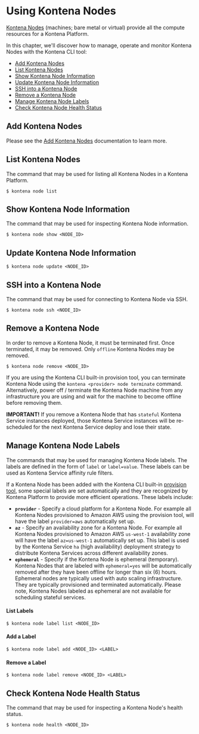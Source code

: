 # Using Kontena Nodes

[Kontena Nodes](./README.md#kontena-nodes) (machines; bare metal or virtual) provide all the compute resources for a Kontena Platform.

In this chapter, we'll discover how to manage, operate and monitor Kontena Nodes with the Kontena CLI tool:

* [Add Kontena Nodes](#add-kontena-nodes)
* [List Kontena Nodes](#list-kontena-nodes)
* [Show Kontena Node Information](#show-kontena-node-information)
* [Update Kontena Node Information](#update-kontena-node-information)
* [SSH into a Kontena Node](#ssh-into-a-kontena-node)
* [Remove a Kontena Node](#remove-a-kontena-node)
* [Manage Kontena Node Labels](#manage-kontena-node-labels)
* [Check Kontena Node Health Status](#check-kontena-node-health-status)

## Add Kontena Nodes

Please see the [Add Kontena Nodes](install-nodes/README.md) documentation to learn more.

## List Kontena Nodes

The command that may be used for listing all Kontena Nodes in a Kontena Platform.

```
$ kontena node list
```

## Show Kontena Node Information

The command that may be used for inspecting Kontena Node information.

```
$ kontena node show <NODE_ID>
```

## Update Kontena Node Information

```
$ kontena node update <NODE_ID>
```

## SSH into a Kontena Node

The command that may be used for connecting to Kontena Node via SSH.

```
$ kontena node ssh <NODE_ID>
```

## Remove a Kontena Node

In order to remove a Kontena Node, it must be terminated first. Once terminated, it may be removed. Only `offline` Kontena Nodes may be removed.

```
$ kontena node remove <NODE_ID>
```

If you are using the Kontena CLI built-in provision tool, you can terminate Kontena Node using the `kontena <provider> node terminate` command. Alternatively, power off / terminate the Kontena Node machine from any infrastructure you are using and wait for the machine to become offline before removing them.

**IMPORTANT!** If you remove a Kontena Node that has `stateful` Kontena Service instances deployed, those Kontena Service instances will be re-scheduled for the next Kontena Service deploy and lose their state.

## Manage Kontena Node Labels

The commands that may be used for managing Kontena Node labels. The labels are defined in the form of `label` or `label=value`. These labels can be used as Kontena Service affinity rule filters.

If a Kontena Node has been added with the Kontena CLI built-in [provision tool](#adding-kontena-nodes-with-provision-tool), some special labels are set automatically and they are recognized by Kontena Platform to provide more efficient operations. These labels include:

* **`provider`** - Specify a cloud platform for a Kontena Node. For example all Kontena Nodes provisioned to Amazon AWS using the provision tool, will have the label `provider=aws` automatically set up.
* **`az`** - Specify an availability zone for a Kontena Node. For example all Kontena Nodes provisioned to Amazon AWS `us-west-1` availability zone will have the label `az=us-west-1` automatically set up. This label is used by the Kontena Service `ha` (high availability) deployment strategy to distribute Kontena Services across different availability zones.
* **`ephemeral`** - Specify if the Kontena Node is ephemeral (temporary). Kontena Nodes that are labeled with `ephemeral=yes` will be automatically removed after they have been offline for longer than six (6) hours. Ephemeral nodes are typically used with auto scaling infrastructure. They are typically provisioned and terminated automatically. Please note, Kontena Nodes labeled as ephemeral are not available for scheduling stateful services.


#### List Labels

```
$ kontena node label list <NODE_ID>
```

#### Add a Label

```
$ kontena node label add <NODE_ID> <LABEL>
```

#### Remove a Label

```
$ kontena node label remove <NODE_ID> <LABEL>
```

## Check Kontena Node Health Status

The command that may be used for inspecting a Kontena Node's health status.

```
$ kontena node health <NODE_ID>
```
